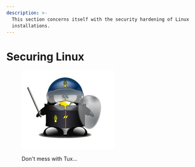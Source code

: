 ```yaml
---
description: >-
  This section concerns itself with the security hardening of Linux
  installations.
---
```


# Securing Linux

<figure><img src="../../../.gitbook/assets/image (1).png" alt=""><figcaption><p>Don't mess with Tux...</p></figcaption></figure>

